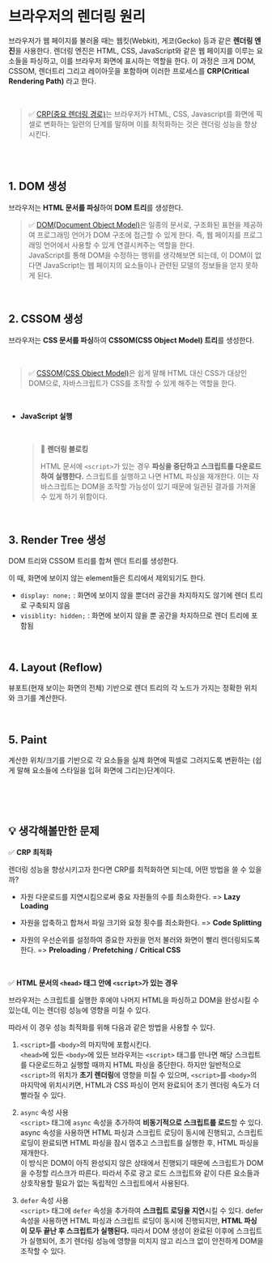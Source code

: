 # 브라우저의 렌더링 원리

브라우저가 웹 페이지를 불러올 때는 웹킷(Webkit), 게코(Gecko) 등과 같은 **렌더링 엔진**을 사용한다. 렌더링 엔진은 HTML, CSS, JavaScript와 같은 웹 페이지를 이루는 요소들을 파싱하고, 이를 브라우저 화면에 표시하는 역할을 한다. 이 과정은 크게 DOM, CSSOM, 렌더트리 그리고 레이아웃을 포함하며 이러한 프로세스를 **CRP(Critical Rendering Path)**
라고 한다.

<br/>

> ✅ [CRP(중요 렌더링 경로)](https://developer.mozilla.org/ko/docs/Web/Performance/Critical_rendering_path)는 브라우저가 HTML, CSS, Javascript를 화면에 픽셀로 변화하는 일련의 단계를 말하며 이를 최적화하는 것은 렌더링 성능을 향상시킨다.

<br/><br/>

## 1. DOM 생성

브라우저는 **HTML 문서를 파싱**하여 **DOM 트리**를 생성한다.

> ✅ [DOM(Document Object Model)](https://developer.mozilla.org/ko/docs/Web/API/Document_Object_Model/Introduction)은 일종의 문서로, 구조화된 표현을 제공하여 프로그래밍 언어가 DOM 구조에 접근할 수 있게 한다. 즉, 웹 페이지를 프로그래밍 언어에서 사용할 수 있게 연결시켜주는 역할을 한다. <br/>
> JavaScript를 통해 DOM을 수정하는 행위를 생각해보면 되는데, 이 DOM이 없다면 JavaScript는 웹 페이지의 요소들이나 관련된 모델의 정보들을 얻지 못하게 된다.

<br/>

## 2. CSSOM 생성

브라우저는 **CSS 문서를 파싱**하여 **CSSOM(CSS Object Model) 트리**를 생성한다.

<br/>

> ✅ [CSSOM(CSS Object Model)](https://developer.mozilla.org/ko/docs/Web/API/CSS_Object_Model)은 쉽게 말해 HTML 대신 CSS가 대상인 DOM으로, 자바스크립트가 CSS를 조작할 수 있게 해주는 역할을 한다.

<br/>

- **JavaScript 실행**

  <br/>

  > 🚨 **렌더링 블로킹**
  >
  > HTML 문서에 `<script>`가 있는 경우 **파싱을 중단하고 스크립트를 다운로드하여 실행한다.** 스크립트를 실행하고 나면 HTML 파싱을 재개한다. 이는 자바스크립트는 DOM을 조작할 가능성이 있기 때문에 일관된 결과를 가져올 수 있게 하기 위함이다.

<br/>

## 3. Render Tree 생성

DOM 트리와 CSSOM 트리를 합쳐 렌더 트리를 생성한다.

이 때, 화면에 보이지 않는 element들은 트리에서 제외되기도 한다. <br/>

- `display: none;` : 화면에 보이지 않을 뿐더러 공간을 차지하지도 않기에 렌더 트리로 구축되지 않음
- `visiblity: hidden;` : 화면에 보이지 않을 뿐 공간을 차지하므로 렌더 트리에 포함됨

<br/>

## 4. Layout (Reflow)

뷰포트(현재 보이는 화면의 전체) 기반으로 렌더 트리의 각 노드가 가지는 정확한 위치와 크기를 계산한다.

<br/>

## 5. Paint

계산한 위치/크기를 기반으로 각 요소들을 실제 화면에 픽셀로 그려지도록 변환하는 (쉽게 말해 요소들에 스타일을 입혀 화면에 그리는)단계이다.

<br/>
<br/>
<br/>

## 💡 생각해볼만한 문제

✅ **CRP 최적화**

렌더링 성능을 향상시키고자 한다면 CRP를 최적화하면 되는데, 어떤 방법을 쓸 수 있을까? <br/>

- 자원 다운로드를 지연시킴으로써 중요 자원들의 수를 최소화한다. => **Lazy Loading**
- 자원을 압축하고 합쳐서 파일 크기와 요청 횟수를 최소화한다. => **Code Splitting**
- 자원의 우선순위를 설정하여 중요한 자원을 먼저 불러와 화면이 빨리 렌더링되도록 한다. => **Preloading** / **Prefetching** / **Critical CSS**

  <br/>

✅ **HTML 문서의 `<head>` 태그 안에 `<script>`가 있는 경우**

브라우저는 스크립트를 실행한 후에야 나머지 HTML을 파싱하고 DOM을 완성시킬 수 있는데, 이는 렌더링 성능에 영향을 미칠 수 있다.

따라서 이 경우 성능 최적화를 위해 다음과 같은 방법을 사용할 수 있다.

1. `<script>`를 `<body>`의 마지막에 포함시킨다. <br/>
   `<head>`에 있든 `<body>`에 있든 브라우저는 `<script>` 태그를 만나면 해당 스크립트를 다운로드하고 실행할 때까지 HTML 파싱을 중단한다. 하지만 일반적으로 `<script>`의 위치가 **초기 렌더링**에 영향을 미칠 수 있으며, `<script>`를 `<body>`의 마지막에 위치시키면, HTML과 CSS 파싱이 먼저 완료되어 초기 렌더링 속도가 더 빨라질 수 있다.

2. `async` 속성 사용 <br/>
   `<script>` 태그에 `async` 속성을 추가하여 **비동기적으로 스크립트를 로드**할 수 있다. async 속성을 사용하면 HTML 파싱과 스크립트 로딩이 동시에 진행되고, 스크립트 로딩이 완료되면 HTML 파싱을 잠시 멈추고 스크립트를 실행한 후, HTML 파싱을 재개한다. <br/>
   이 방식은 DOM이 아직 완성되지 않은 상태에서 진행되기 때문에 스크립트가 DOM을 수정할 리스크가 따른다. 따라서 주로 광고 로드 스크립트와 같이 다른 요소들과 상호작용할 필요가 없는 독립적인 스크립트에서 사용된다.

3. `defer` 속성 사용 <br/>
   `<script>` 태그에 `defer` 속성을 추가하여 **스크립트 로딩을 지연**시킬 수 있다. defer 속성을 사용하면 HTML 파싱과 스크립트 로딩이 동시에 진행되지만, **HTML 파싱이 모두 끝난 후 스크립트가 실행된다.** 따라서 DOM 생성이 완료된 이후에 스크립트가 실행되어, 초기 렌더링 성능에 영향을 미치지 않고 리스크 없이 안전하게 DOM을 조작할 수 있다.

<br/>
